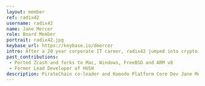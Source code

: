 ```yaml
---
layout: member
ref: radix42
username: radix42
name: Jane Mercer
role: Board Member
portrait: radix42.jpg
keybase_url: https://keybase.io/dmercer
intro: After a 20 year corporate IT career, radix42 jumped into crypto by porting Zcash to the Mac within a month of launch. She is a Komodo Platform Core Developer and one of the Captain's of the PirateChain ($ARRR) cryptocurrency project. Jane is a specialist is porting and cross-platform software and automation and lives with her two cats.
past_contributions:
 - Ported Zcash and forks to Mac, Windows, FreeBSD and ARM v8
 - Former Lead Developer of HUSH
description: PirateChain co-leader and Komodo Platform Core Dev Jane Mercer, aka radix42, has been involved in cryptocurrency actively since 2016, when she ported zcash to Mac and then Windows and ARM v8. For more info see her website at janemercer.us
---
```

